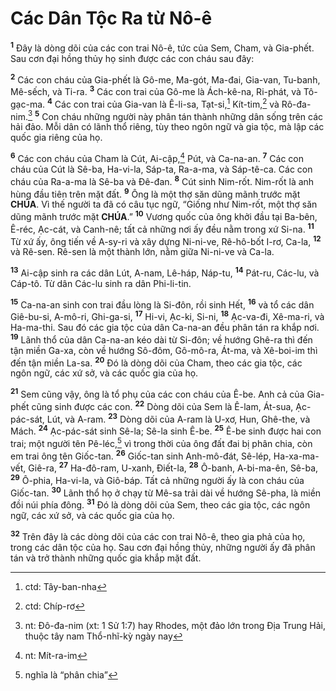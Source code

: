 # Các Dân Tộc Ra từ Nô-ê
<sup><b>1</b></sup> Đây là dòng dõi của các con trai Nô-ê, tức của Sem, Cham, và Gia-phết. Sau cơn đại hồng thủy họ sinh được các con cháu sau đây:

<sup><b>2</b></sup> Các con cháu của Gia-phết là Gô-me, Ma-gót, Ma-đai, Gia-van, Tu-banh, Mê-sếch, và Ti-ra. <sup><b>3</b></sup> Các con trai của Gô-me là Ách-kê-na, Ri-phát, và Tô-gạc-ma. <sup><b>4</b></sup> Các con trai của Gia-van là Ê-li-sa, Tạt-si,[^1] Kít-tim,[^2] và Rô-đa-nim.[^3] <sup><b>5</b></sup> Con cháu những người này phân tán thành những dân sống trên các hải đảo. Mỗi dân có lãnh thổ riêng, tùy theo ngôn ngữ và gia tộc, mà lập các quốc gia riêng của họ.

<sup><b>6</b></sup> Các con cháu của Cham là Cút, Ai-cập,[^4] Pút, và Ca-na-an. <sup><b>7</b></sup> Các con cháu của Cút là Sê-ba, Ha-vi-la, Sáp-ta, Ra-a-ma, và Sáp-tê-ca. Các con cháu của Ra-a-ma là Sê-ba và Đê-đan. <sup><b>8</b></sup> Cút sinh Nim-rốt. Nim-rốt là anh hùng đầu tiên trên mặt đất. <sup><b>9</b></sup> Ông là một thợ săn dũng mãnh trước mặt **CHÚA**. Vì thế người ta đã có câu tục ngữ, “Giống như Nim-rốt, một thợ săn dũng mãnh trước mặt **CHÚA**.” <sup><b>10</b></sup> Vương quốc của ông khởi đầu tại Ba-bên, Ê-réc, Ạc-cát, và Canh-nê; tất cả những nơi ấy đều nằm trong xứ Si-na. <sup><b>11</b></sup> Từ xứ ấy, ông tiến về A-sy-ri và xây dựng Ni-ni-ve, Rê-hô-bốt I-rơ, Ca-la, <sup><b>12</b></sup> và Rê-sen. Rê-sen là một thành lớn, nằm giữa Ni-ni-ve và Ca-la.

<sup><b>13</b></sup> Ai-cập sinh ra các dân Lút, A-nam, Lê-háp, Náp-tu, <sup><b>14</b></sup> Pát-ru, Các-lu, và Cáp-tô. Từ dân Các-lu sinh ra dân Phi-li-tin.

<sup><b>15</b></sup> Ca-na-an sinh con trai đầu lòng là Si-đôn, rồi sinh Hết, <sup><b>16</b></sup> và tổ các dân Giê-bu-si, A-mô-ri, Ghi-ga-si, <sup><b>17</b></sup> Hi-vi, Ạc-ki, Si-ni, <sup><b>18</b></sup> Ạc-va-đi, Xê-ma-ri, và Ha-ma-thi. Sau đó các gia tộc của dân Ca-na-an đều phân tán ra khắp nơi. <sup><b>19</b></sup> Lãnh thổ của dân Ca-na-an kéo dài từ Si-đôn; về hướng Ghê-ra thì đến tận miền Ga-xa, còn về hướng Sô-đôm, Gô-mô-ra, Át-ma, và Xê-boi-im thì đến tận miền La-sa. <sup><b>20</b></sup> Đó là dòng dõi của Cham, theo các gia tộc, các ngôn ngữ, các xứ sở, và các quốc gia của họ.

<sup><b>21</b></sup> Sem cũng vậy, ông là tổ phụ của các con cháu của Ê-be. Anh cả của Gia-phết cũng sinh được các con. <sup><b>22</b></sup> Dòng dõi của Sem là Ê-lam, Át-sua, Ạc-pác-sát, Lút, và A-ram. <sup><b>23</b></sup> Dòng dõi của A-ram là U-xơ, Hun, Ghê-the, và Mách. <sup><b>24</b></sup> Ạc-pác-sát sinh Sê-la; Sê-la sinh Ê-be. <sup><b>25</b></sup> Ê-be sinh được hai con trai; một người tên Pê-léc,[^5] vì trong thời của ông đất đai bị phân chia, còn em trai ông tên Giốc-tan. <sup><b>26</b></sup> Giốc-tan sinh Anh-mô-đát, Sê-lép, Ha-xa-ma-vết, Giê-ra, <sup><b>27</b></sup> Ha-đô-ram, U-xanh, Điết-la, <sup><b>28</b></sup> Ô-banh, A-bi-ma-ên, Sê-ba, <sup><b>29</b></sup> Ô-phia, Ha-vi-la, và Giô-báp. Tất cả những người ấy là con cháu của Giốc-tan. <sup><b>30</b></sup> Lãnh thổ họ ở chạy từ Mê-sa trải dài về hướng Sê-pha, là miền đồi núi phía đông. <sup><b>31</b></sup> Đó là dòng dõi của Sem, theo các gia tộc, các ngôn ngữ, các xứ sở, và các quốc gia của họ.

<sup><b>32</b></sup> Trên đây là các dòng dõi của các con trai Nô-ê, theo gia phả của họ, trong các dân tộc của họ. Sau cơn đại hồng thủy, những người ấy đã phân tán và trở thành những quốc gia khắp mặt đất.

[^1]: ctd: Tây-ban-nha
[^2]: ctd: Chíp-rơ
[^3]: nt: Đô-đa-nim (xt: 1 Sử 1:7) hay Rhodes, một đảo lớn trong Địa Trung Hải, thuộc tây nam Thổ-nhĩ-kỳ ngày nay
[^4]: nt: Mít-ra-im
[^5]: nghĩa là “phân chia”